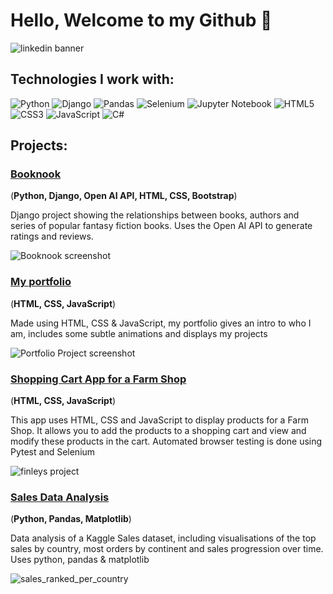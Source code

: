 
# Hello, Welcome to my Github :wave: 

![linkedin banner](https://github.com/user-attachments/assets/e7b2180f-16ac-4dd5-b602-83a398fe54c3)


## Technologies I work with: 

![Python](https://img.shields.io/badge/python-3670A0?style=for-the-badge&logo=python&logoColor=ffdd54)
![Django](https://img.shields.io/badge/django-%23092E20.svg?style=for-the-badge&logo=django&logoColor=white)
![Pandas](https://img.shields.io/badge/pandas-%23150458.svg?style=for-the-badge&logo=pandas&logoColor=white)
![Selenium](https://img.shields.io/badge/-selenium-%43B02A?style=for-the-badge&logo=selenium&logoColor=white)
![Jupyter Notebook](https://img.shields.io/badge/jupyter-%23FA0F00.svg?style=for-the-badge&logo=jupyter&logoColor=white)
![HTML5](https://img.shields.io/badge/html5-%23E34F26.svg?style=for-the-badge&logo=html5&logoColor=white)
![CSS3](https://img.shields.io/badge/css3-%231572B6.svg?style=for-the-badge&logo=css3&logoColor=white)
![JavaScript](https://img.shields.io/badge/javascript-%23323330.svg?style=for-the-badge&logo=javascript&logoColor=%23F7DF1E)
![C#](https://img.shields.io/badge/c%23-%23239120.svg?style=for-the-badge&logo=csharp&logoColor=white)

## Projects: 

### [Booknook](https://github.com/gabrielrowan/booknook_library)

(**Python, Django, Open AI API, HTML, CSS, Bootstrap**)

Django project showing the relationships between books, authors and series of popular fantasy fiction books.
Uses the Open AI API to generate ratings and reviews.

![Booknook screenshot](https://github.com/user-attachments/assets/4b648e59-1113-4365-9324-c7c1b0b03a70)

### [My portfolio](https://github.com/gabrielrowan/Portfolio-2023)

(**HTML, CSS, JavaScript**)

Made using HTML, CSS & JavaScript, my portfolio gives an intro to who I am, includes some subtle animations and displays my projects 

![Portfolio Project screenshot](https://github.com/user-attachments/assets/87c2d265-b8f7-4b34-9d0f-4376045e779a)

### [Shopping Cart App for a Farm Shop](https://github.com/gabrielrowan/Finleys-Farm-Shop-FE)

(**HTML, CSS, JavaScript**)

This app uses HTML, CSS and JavaScript to display products for a Farm Shop. It allows you to add the products to a shopping cart
and view and modify these products in the cart. Automated browser testing is done using Pytest and Selenium

![finleys project](https://github.com/user-attachments/assets/f751df4b-6926-4db6-8277-b1ba6fc39323)


### [Sales Data Analysis](https://github.com/gabrielrowan/sales_analysis)

(**Python, Pandas, Matplotlib**)

Data analysis of a Kaggle Sales dataset, including visualisations of the top sales by country, most orders by continent and sales progression over time.
Uses python, pandas & matplotlib

![sales_ranked_per_country](https://github.com/user-attachments/assets/671f0e94-c6a3-41a9-9581-a679386e8420)



